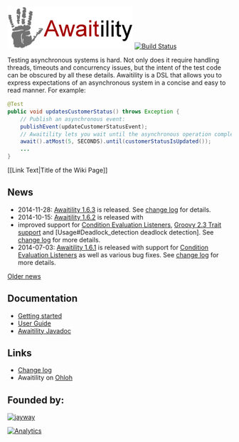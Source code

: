 ![Awaitility](resources/Awaitility_logo_red_small.png) 
[![Build Status](https://travis-ci.org/jayway/awaitility.svg)](https://travis-ci.org/jayway/awaitility)

Testing asynchronous systems is hard. Not only does it require handling threads, timeouts and concurrency issues, but the intent of the test code can be obscured by all these details. Awaitility is a DSL that allows you to express expectations of an asynchronous system in a concise and easy to read manner. For example:

```java
@Test
public void updatesCustomerStatus() throws Exception {
    // Publish an asynchronous event:
    publishEvent(updateCustomerStatusEvent);
    // Awaitility lets you wait until the asynchronous operation completes:
    await().atMost(5, SECONDS).until(customerStatusIsUpdated());
    ...
}
```


[[Link Text|Title of the Wiki Page]]

## News
 * 2014-11-28: [Awaitility 1.6.3](http://dl.bintray.com/johanhaleby/generic/awaitility-1.6.3.zip) is released. See [change log](http://github.com/jayway/awaitility/raw/master/changelog.txt) for details. 
 * 2014-10-15: [Awaitility 1.6.2](http://dl.bintray.com/johanhaleby/generic/awaitility-1.6.2.zip) is released with
 * improved support for [Condition Evaluation Listeners](Usage#Condition_Evaluation_Listener), [Groovy 2.3 Trait support](Groovy#Groovy_2.3_and_above) and [Usage#Deadlock_detection deadlock detection]. See [change log](http://github.com/jayway/awaitility/raw/master/changelog.txt) for more details.
 * 2014-07-03: [Awaitility 1.6.1](http://dl.bintray.com/johanhaleby/generic/awaitility-1.6.1.zip) is released with support for [Condition Evaluation Listeners](Usage#Condition_Evaluation_Listener) as well as various bug fixes. See [change log](http://github.com/jayway/awaitility/raw/master/changelog.txt) for more details.

[Older news](OldNews)

## Documentation

* [Getting started](https://github.com/jayway/awaitility/wiki/Getting_started)
* [User Guide](https://github.com/jayway/awaitility/wiki/Usage)
* [Awaitility Javadoc](http://www.javadoc.io/doc/com.jayway.awaitility/awaitility/1.6.3)

## Links
* [Change log](https://github.com/jayway/awaitility/raw/master/changelog.txt)
* Awaitility on [Ohloh](https://www.ohloh.net/p/awaitility)

## Founded by:

[![jayway](http://www.arctiquator.com/oppenkallkod/assets/images/jayway_logo.png)](http://www.jayway.com)

[![Analytics](https://ga-beacon.appspot.com/UA-17489061-2/jayway/awaitility)](https://github.com/jayway/awaitility)
